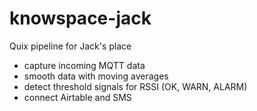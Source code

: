 # knowspace-jack

Quix pipeline for Jack's place

- capture incoming MQTT data
- smooth data with moving averages
- detect threshold signals for RSSI (OK, WARN, ALARM)
- connect Airtable and SMS

